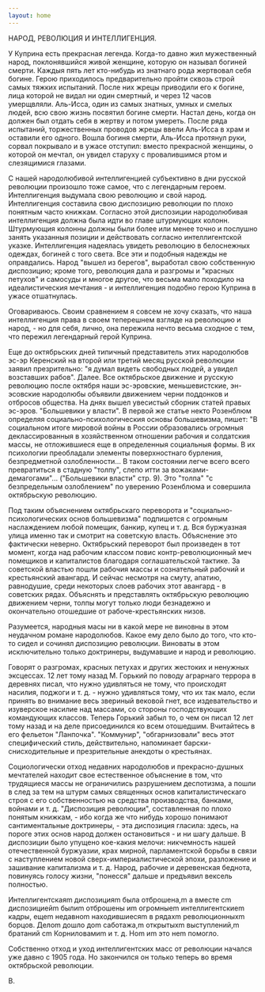 ```yaml
---
layout: home
---
```



НАРОД, РЕВОЛЮЦИЯ И ИНТЕЛЛИГЕНЦИЯ. 

У Куприна есть прекрасная легенда. Когда-то давно жил мужественный народ, поклонявшийся живой женщине, которую он
называл богиней смерти. Каждыя пять лет кто-нибудь из знатнаго рода жертвовал себя богине. Герою приходилось
предварительно пройти сквозь строй самых тяжких испытаний. После них жрецы приводили его к богине, лица которой не
видал ни один смертный, и через 12 часов умерщвляли. Аль-Исса, один из самых знатных, умных и смелых людей, всю свою
жизнь посвятил богине смерти. Настал день, когда он должен был отдать себя в жертву и потом умереть. После ряда
испытаний, торжественных проводов жрецы ввели Аль-Исса в храм и оставили его одного. Вошла богиня смерти, Аль-Исса
протянул руки, сорвал покрывало и в ужасе отступил: вместо прекрасной женщины, о которой он мечтал, он увидел старуху
с провалившимся ртом и слезящимися глазами.

С нашей народолюбивой интеллигенцией субъективно в дни русской революции произошло тоже самое, что с легендарным
героем. Интеллигенция выдумала свою революцию и свой народ. Интеллигенция составила свою диспозицию революции по плохо
понятным часто книжкам. Согласно этой диспозиции народолюбивая интеллигенция должна была идти во главе штурмующих колонн.
Штурмующия колонны должны были более или менее точно и послушно занять указанныя позиции и действовать согласно
интеллигентской указке. Интеллигенция надеялась увидеть революцию в белоснежных одеждах, богиней с того света. Все
эти и подобныя надежды не оправдались. Народ "вышел из берегов", выработал свою собственную диспозицию; кроме того,
революция дала и разгромы и "красных петухов" и самосуды и многое другое, что весьма мало походило на идеалистическия
мечтания - и интеллигенция подобно герою Куприна в ужасе отшатнулась.

Оговариваюсь. Своим сравнением я совсем не хочу сказать, что наша интеллигенция права в своем теперешнем взгляде на
революцию и народ, - но для себя, лично, она пережила нечто весьма сходное с тем, что пережил легендарный герой Куприна.

Еще до октябрьских дней типичный представитель этих народолюбов эс-эр Керенский на второй или третий месяц русской
революции заявил презрительно: "я думал видеть свободных людей, а увидел возставших рабов". Далее. Все октябрьское
движение и русскую революцию после октября наши эс-эровские, меньшевистские, эн-эсовские народолюбы объявили движением
черни поддонков и отбросов общества. На днях вышел увесистый сборник статей правых эс-эров. "Большевики у власти". В
первой же статье некто Розенблюм определяя социально-психологическия основы большевизма, пишет: "В социальном итоге
мировой войны в России образовались огромныя деклассированныя в хозяйственном отношении рабочия и солдатския массы,
не отложившиеся еще в определенныя социальныя формы. В их психологии преобладали элементы поверхностнаго бурления,
безпредметной озлобленности... В таком состоянии легче всего всего превратиться в стадную "толпу", слепо итти за
вожаками-демагогами"... ("Большевики власти" стр. 9). Это "толпа" "с безпредельным озлоблением" по уверению Розенблюма
и совершила октябрьскую революцию. 

Под таким объяснением октябрьскаго переворота и "социально-психологических основ большевизма" подпишется с огромным
наслаждением любой помещик, банкир, купец и т. д. Вся буржуазная улица именно так и смотрит на советскую власть.
Объяснение это фактически неверно. Октябрьский переворот был произведен в тот момент, когда над рабочим классом повис
контр-революционный меч помещиков и капиталистов благодаря соглашательской тактике. За советской властью пошли рабочия
массы и сознательный рабочий и крестьянский авангард. И сейчас несмотря на смуту, апатию, равнодушие, среди некоторых
слоев рабочих этот авангард - в советских рядах. Объяснять и представлять октябрьскую революцию движением черни, толпы
могут только люди безнадежно и окончательно отошедшие от рабоче-крестьянских низов.

Разумеется, народныя масы ни в какой мере не виновны в этом неудачном романе народолюбов. Какое ему дело было до того,
что кто-то сидел и сочинял диспозицию революции. Виноваты в этом исключительно только доктринеры, выдумавшие и народ и
революцию.

Говорят о разгромах, красных петухах и других жестоких и ненужных эксцессах. 12 лет тому назад М. Горький по поводу
аграрнаго террора в деревнях писал, что нужно удивляться не тому, что происходят насилия, поджоги и т. д. - нужно
удивляться тому, что их так мало, если принять во внимание весь звериный вековой гнет, все издевательство и изуверское
насилие над массами, со стороны господствующих командующих классов. Теперь Горький забыл то, о чем он писал 12 лет тому
назад и на деле присоединился ко всем отошедшим. Вчитайтесь в его фельетон "Ланпочка". "Коммунир", "обгарнизовали" весь
этот специфический стиль, действительно, напоминает барски-снисходительные и презрительные анекдоты о крестьянах.

Социологически отход недавних народолюбов и прекрасно-душных мечтателей находит свое естественное объяснение в том,
что трудящиеся массы не ограничились разрушением деспотизма, а пошли в след за тем на штурм самых священных основ
капиталистическаго строя с его собственностью на средства производства, банками, войнами и т. д. "Диспозиция революции",
составленная по плохо понятым книжкам, - ибо когда же что нибудь хорошо понимают сантиментальные доктринеры, - эта
диспозиция гласила: здесь, на пороге этих основ народ должен остановиться - и ни шагу дальше. В диспозиции было упущено
кое-какия мелочи: никчемность нашей отечественной буржуазии, крах мирной, парламентской борьбы в связи с наступлением
новой сверх-империалистической эпохи, разложение и зашивание капитализма и т. д. Народ, рабочие и деревенская беднота,
повинуясь голосу жизни, "понесся" дальше и предъявил вексель полностью.

Интеллигентскаяm диспозицияm была отброшена,m а вместе сm диспозициейm былиm отброшены иm огромныеm интеллигентскиеm
кадры, ещеm недавноm находившиесяm в рядахm революционныхm борцов. Делоm дошло доm саботажа,m открытыхm выступлений,m
братаний сm Корниловамиm и т. д. Ноm иm это неm помогло. 

Собственно отход и уход интеллигентских масс от революции начался уже давно с 1905 года. Но закончился он только теперь
во время октябрьской революции.

В.

